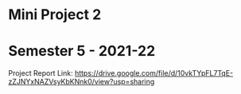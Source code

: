 # Mini Project 2
# Semester 5 - 2021-22


Project Report Link: https://drive.google.com/file/d/10vkTYpFL7TqE-zZJNYxNAZVsyKbKNnk0/view?usp=sharing
